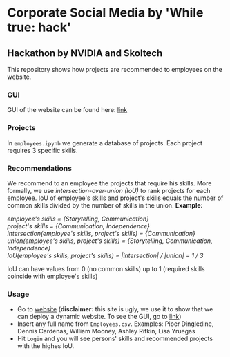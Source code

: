 # Corporate Social Media by 'While true: hack'
## Hackathon by NVIDIA and Skoltech
This repository shows how projects are recommended to employees on the website.
### GUI
GUI of the website can be found here: <a href="https://dpereponov99.wixsite.com/nvidia">link</a>
### Projects
In `employees.ipynb` we generate a database of
projects. Each project requires 3 specific skills.
### Recommendations
We recommend to an employee the projects that require his skills.
More formally, we use *intersection-over-union (IoU)* to rank
projects for each employee. IoU of employee's skills and
project's skills equals the number of common skills
divided by the number of skills in the union. **Example:**<br />

*employee's skills = {Storytelling, Communication}*<br />
*project's skills = {Communication, Independence}*<br />
*intersection(employee's skills, project's skills) = {Communication}*<br />
*union(employee's skills, project's skills) = {Storytelling, Communication, Independence}*<br />
*IoU(employee's skills, project's skills) = |intersection| / |union| = 1 / 3*<br />

IoU can have values from 0 (no common skills) up to 1 (required skills coincide with employee's skills)

### Usage
* Go to <a href="https://evening-river-41641.herokuapp.com">website</a>
(**disclaimer:** this site is ugly, we use it to show that we can deploy a dynamic website. To see the GUI, go to <a href="https://dpereponov99.wixsite.com/nvidia">link</a>)
* Insert any full name from `Employees.csv`. Examples: Piper Dingledine, Dennis Cardenas, William Mooney, Ashley Rifkin, Lisa Yruegas
* Hit `Login` and you will see persons' skills and recommended projects with the highes IoU.
